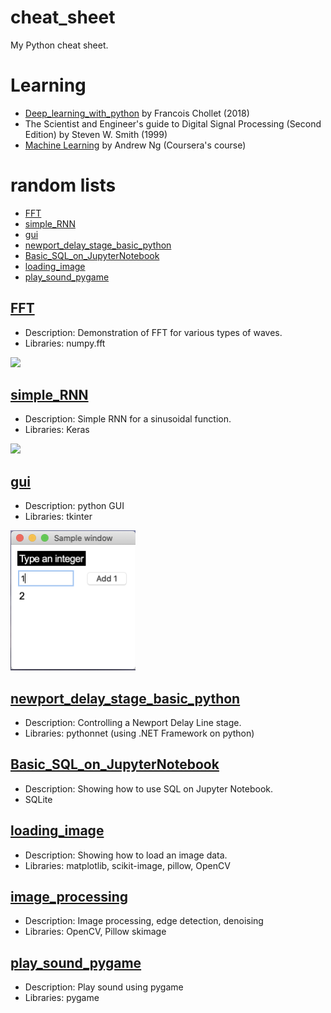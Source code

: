 # cheat_sheet
My Python cheat sheet.

# Learning
- [Deep_learning_with_python](https://github.com/ksonod/deep_learning_with_python) by Francois Chollet (2018)
- The Scientist and Engineer's guide to Digital Signal Processing (Second Edition) by Steven W. Smith (1999)
- [Machine Learning](https://github.com/ksonod/Machine_Learning_Coursera_pythonversion) by Andrew Ng (Coursera's course)

# random lists
- [FFT](https://github.com/ksonod/cheat_sheet/blob/master/README.md#fft)
- [simple_RNN](https://github.com/ksonod/cheat_sheet/blob/master/README.md#simple_RNN)
- [gui](https://github.com/ksonod/cheat_sheet/blob/master/README.md#gui)
- [newport_delay_stage_basic_python](https://github.com/ksonod/cheat_sheet/blob/master/README.md#newport_delay_stage_basic_python)
- [Basic_SQL_on_JupyterNotebook](https://github.com/ksonod/cheat_sheet/blob/master/README.md#Basic_SQL_on_JupyterNotebook)
- [loading_image](https://github.com/ksonod/cheat_sheet/blob/master/README.md#loading_image)
- [play_sound_pygame](https://github.com/ksonod/cheat_sheet/blob/master/README.md#play_sound_pygame)

## [FFT](https://github.com/ksonod/cheat_sheet/blob/master/FFT.ipynb)
- Description: Demonstration of FFT for various types of waves.
- Libraries: numpy.fft
<img src="https://i.imgur.com/xpbJXFl.png" width="700px">   

## [simple_RNN](https://github.com/ksonod/cheat_sheet/blob/master/simple_rnn.ipynb)
- Description: Simple RNN for a sinusoidal function.
- Libraries: Keras
<img src="https://i.imgur.com/Wv1pKg9.png" width="400px">   

## [gui](https://github.com/ksonod/cheat_sheet/blob/master/gui.py)
- Description: python GUI
- Libraries: tkinter
<img src="https://github.com/ksonod/cheat_sheet/blob/master/pictures/gui.png" width="200px">   

## [newport_delay_stage_basic_python](https://github.com/ksonod/newport_delay_stage_basic_python)
- Description: Controlling a Newport Delay Line stage.
- Libraries: pythonnet (using .NET Framework on python)

## [Basic_SQL_on_JupyterNotebook](https://github.com/ksonod/Basic_SQL_on_JupyterNotebook)
- Description: Showing how to use SQL on Jupyter Notebook.
- SQLite

## [loading_image](https://github.com/ksonod/cheat_sheet/blob/master/loading_image.ipynb)
- Description: Showing how to load an image data.
- Libraries: matplotlib, scikit-image, pillow, OpenCV

## [image_processing](https://github.com/ksonod/cheat_sheet/blob/master/image_processing.ipynb)
- Description: Image processing, edge detection, denoising
- Libraries: OpenCV, Pillow skimage

## [play_sound_pygame](https://github.com/ksonod/cheat_sheet/blob/master/play_sound_pygame.py)
- Description: Play sound using pygame
- Libraries: pygame
